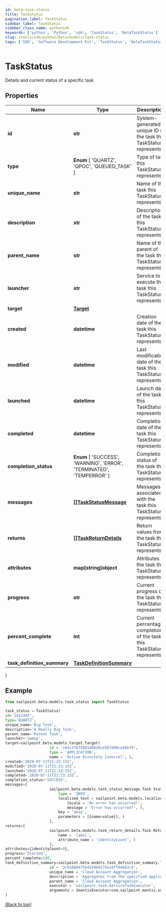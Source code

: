 ```yaml
---
id: beta-task-status
title: TaskStatus
pagination_label: TaskStatus
sidebar_label: TaskStatus
sidebar_class_name: pythonsdk
keywords: ['python', 'Python', 'sdk', 'TaskStatus', 'BetaTaskStatus'] 
slug: /tools/sdk/python/beta/models/task-status
tags: ['SDK', 'Software Development Kit', 'TaskStatus', 'BetaTaskStatus']
---
```


# TaskStatus

Details and current status of a specific task

## Properties

Name | Type | Description | Notes
------------ | ------------- | ------------- | -------------
**id** | **str** | System-generated unique ID of the task this TaskStatus represents | [required]
**type** |  **Enum** [  'QUARTZ',    'QPOC',    'QUEUED_TASK' ] | Type of task this TaskStatus represents | [required]
**unique_name** | **str** | Name of the task this TaskStatus represents | [required]
**description** | **str** | Description of the task this TaskStatus represents | [required]
**parent_name** | **str** | Name of the parent of the task this TaskStatus represents | [required]
**launcher** | **str** | Service to execute the task this TaskStatus represents | [required]
**target** | [**Target**](target) |  | [optional] 
**created** | **datetime** | Creation date of the task this TaskStatus represents | [required]
**modified** | **datetime** | Last modification date of the task this TaskStatus represents | [required]
**launched** | **datetime** | Launch date of the task this TaskStatus represents | [required]
**completed** | **datetime** | Completion date of the task this TaskStatus represents | [required]
**completion_status** |  **Enum** [  'SUCCESS',    'WARNING',    'ERROR',    'TERMINATED',    'TEMPERROR' ] | Completion status of the task this TaskStatus represents | [required]
**messages** | [**[]TaskStatusMessage**](task-status-message) | Messages associated with the task this TaskStatus represents | [required]
**returns** | [**[]TaskReturnDetails**](task-return-details) | Return values from the task this TaskStatus represents | [required]
**attributes** | **map[string]object** | Attributes of the task this TaskStatus represents | [required]
**progress** | **str** | Current progress of the task this TaskStatus represents | [required]
**percent_complete** | **int** | Current percentage completion of the task this TaskStatus represents | [required]
**task_definition_summary** | [**TaskDefinitionSummary**](task-definition-summary) |  | [optional] 
}

## Example

```python
from sailpoint.beta.models.task_status import TaskStatus

task_status = TaskStatus(
id='id12345',
type='QUARTZ',
unique_name='Big Task',
description='A Really Big Task',
parent_name='Parent Task',
launcher='sweep',
target=sailpoint.beta.models.target.Target(
                    id = 'c6dc37bf508149b28ce5b7d90ca4bbf9', 
                    type = 'APPLICATION', 
                    name = 'Active Directory [source]', ),
created='2020-07-11T21:23:15Z',
modified='2020-07-11T21:23:15Z',
launched='2020-07-11T21:23:15Z',
completed='2020-07-11T21:23:15Z',
completion_status='SUCCESS',
messages=[
                    sailpoint.beta.models.task_status_message.Task Status Message(
                        type = 'INFO', 
                        localized_text = sailpoint.beta.models.localized_message.Localized Message(
                            locale = 'An error has occurred!', 
                            message = 'Error has occurred!', ), 
                        key = 'akey', 
                        parameters = [{name=value}], )
                    ],
returns=[
                    sailpoint.beta.models.task_return_details.Task Return Details(
                        name = 'label', 
                        attribute_name = 'identityCount', )
                    ],
attributes={identityCount=0},
progress='Started',
percent_complete=100,
task_definition_summary=sailpoint.beta.models.task_definition_summary.Task Definition Summary(
                    id = '2c91808475b4334b0175e1dff64b63c5', 
                    unique_name = 'Cloud Account Aggregation', 
                    description = 'Aggregates from the specified application.', 
                    parent_name = 'Cloud Account Aggregation', 
                    executor = 'sailpoint.task.ServiceTaskExecutor', 
                    arguments = {mantisExecutor=com.sailpoint.mantis.sources.task.AccountAggregationTask, eventClassesCsv=sailpoint.thunderbolt.events.AggregationEvents, serviceClass=sailpoint.thunderbolt.service.AggregationService, serviceMethod=accountAggregationTask}, )
)

```
[[Back to top]](#) 

